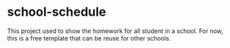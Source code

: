 # school-schedule
 
This project used to show the homework for all student in a school. For now, this is a free template that can be reuse for other schools. 